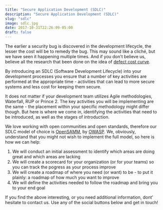 ```yaml
---
title: "Secure Application Development (SDLC)"
description: "Secure Application Development (SDLC)"
slug: "sdlc"
image: sdlc.jpg
date: 2017-10-31T22:26:09-05:00
draft: false
---
```


The earlier a security bug is discovered in the development lifecycle, the lesser the cost will be to remedy the bug. This may sound like a cliché, but we have seen it happening multiple times. And if you don't believe us, believe all the research that been done on the idea of [defect cost curve](https://www.google.se/search?q=defect+cost+curve).

By introducing an SDLC (Software Development Lifecycle) into your development processes you ensure that a number of key activities are performed at the appropriate time - activities that can lead to more secure systems and less cost for keeping them secure.

It does not matter if your development team utilizes Agile methodologies, Waterfall, RUP or Prince 2. The key activities you will be implementing are the same - the placement within your specific methodology might differ though. But here is where we come in, identifying the activities that need to be introduced, as well as the stages of introduction.

We love working with open communities and open standards, therefore our SDLC model of choice is [OpenSAMM](http://www.opensamm.org/), by [OWASP](https://www.owasp.org/index.php/Main_Page). We, obviously, understand that you might not wish to implement the full model, so here is how we can help:

1. We will conduct an initial assessment to identify which areas are doing great and which areas are lacking
2. We will create a scorecard for your organization (or for your teams) so you can track the pogress as your process improve 
3. We will create a roadmap of where you need (or want) to be - to put it plainly: a roadmap of how much you want to improve
4. We will define the activities needed to follow the roadmap and bring you to your end goal

If you find the above interesting, or you need additional information, dont' hesitate to contact us. Use any of the social buttons below and get in touch!